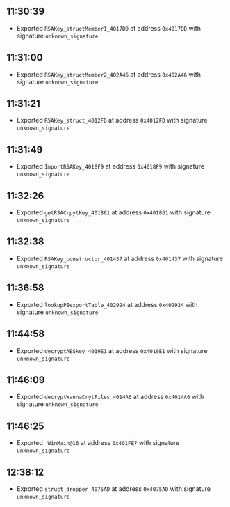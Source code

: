 
## 11:30:39
- Exported `RSAKey_structMember1_4017DD` at address `0x4017DD` with signature `unknown_signature`

## 11:31:00
- Exported `RSAKey_structMember2_402A46` at address `0x402A46` with signature `unknown_signature`

## 11:31:21
- Exported `RSAKey_struct_4012FD` at address `0x4012FD` with signature `unknown_signature`

## 11:31:49
- Exported `ImportRSAKey_4018F9` at address `0x4018F9` with signature `unknown_signature`

## 11:32:26
- Exported `getRSACrpytKey_401861` at address `0x401861` with signature `unknown_signature`

## 11:32:38
- Exported `RSAKey_constructor_401437` at address `0x401437` with signature `unknown_signature`

## 11:36:58
- Exported `lookupPEexportTable_402924` at address `0x402924` with signature `unknown_signature`

## 11:44:58
- Exported `decryptAESkey_4019E1` at address `0x4019E1` with signature `unknown_signature`

## 11:46:09
- Exported `decryptWannaCrytFiles_4014A6` at address `0x4014A6` with signature `unknown_signature`

## 11:46:25
- Exported `_WinMain@16` at address `0x401FE7` with signature `unknown_signature`

## 12:38:12
- Exported `struct_dropper_4075AD` at address `0x4075AD` with signature `unknown_signature`
